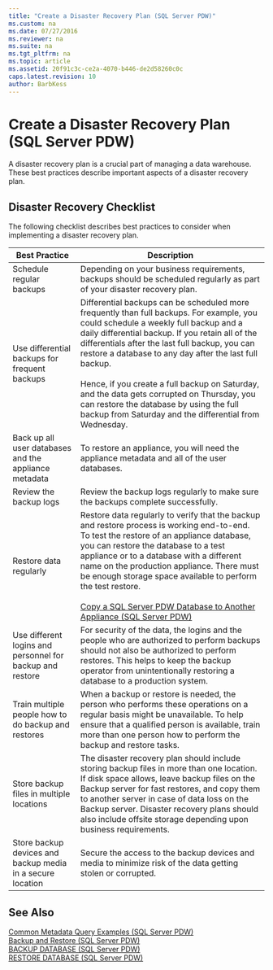 ```yaml
---
title: "Create a Disaster Recovery Plan (SQL Server PDW)"
ms.custom: na
ms.date: 07/27/2016
ms.reviewer: na
ms.suite: na
ms.tgt_pltfrm: na
ms.topic: article
ms.assetid: 20f91c3c-ce2a-4070-b446-de2d58260c0c
caps.latest.revision: 10
author: BarbKess
---
```

# Create a Disaster Recovery Plan (SQL Server PDW)
A disaster recovery plan is a crucial part of managing a data warehouse. These best practices describe important aspects of a disaster recovery plan.  
  
## <a name="CreatePlan"></a>Disaster Recovery Checklist  
The following checklist describes best practices to consider when implementing a disaster recovery plan.  
  
|Best Practice|Description|  
|-----------------|---------------|  
|Schedule regular backups|Depending on your business requirements, backups should be scheduled regularly as part of your disaster recovery plan.|  
|Use differential backups for frequent backups|Differential backups can be scheduled more frequently than full backups. For example, you could schedule a weekly full backup and a daily differential backup. If you retain all of the differentials after the last full backup, you can restore a database to any day after the last full backup.<br /><br />Hence, if you create a full backup on Saturday, and the data gets corrupted on Thursday, you can restore the database by using the full backup from Saturday and the differential from Wednesday.|  
|Back up all user databases and the appliance metadata|To restore an appliance, you will need the appliance metadata and all of the user databases.|  
|Review the backup logs|Review the backup logs regularly to make sure the backups complete successfully.|  
|Restore data regularly|Restore data regularly to verify that the backup and restore process is working end-to-end. To test the restore of an appliance database, you can restore the database to a test appliance or to a database with a different name on the production appliance. There must be enough storage space available to perform the test restore.<br /><br />[Copy a SQL Server PDW Database to Another Appliance &#40;SQL Server PDW&#41;](../../mpp/sqlpdw/copy-a-sql-server-pdw-database-to-another-appliance-sql-server-pdw.md)|  
|Use different logins and personnel for backup and restore|For security of the data, the logins and the people who are authorized to perform backups should not also be authorized to perform restores. This helps to keep the backup operator from unintentionally restoring a database to a production system.|  
|Train multiple people how to do backup and restores|When a backup or restore is needed, the person who performs these operations on a regular basis might be unavailable. To help ensure that a qualified person is available, train more than one person how to perform the backup and restore tasks.|  
|Store backup files in multiple locations|The disaster recovery plan should include storing backup files in more than one location. If disk space allows, leave backup files on the Backup server for fast restores, and copy them to another server in case of data loss on the Backup server. Disaster recovery plans should also include offsite storage depending upon business requirements.|  
|Store backup devices and backup media in a secure location|Secure the access to the backup devices and media to minimize risk of the data getting stolen or corrupted.|  
  
## See Also  
[Common Metadata Query Examples &#40;SQL Server PDW&#41;](../../mpp/sqlpdw/common-metadata-query-examples-sql-server-pdw.md)  
[Backup and Restore &#40;SQL Server PDW&#41;](../../mpp/sqlpdw/backup-and-restore-sql-server-pdw.md)  
[BACKUP DATABASE &#40;SQL Server PDW&#41;](../../mpp/sqlpdw/backup-database-sql-server-pdw.md)  
[RESTORE DATABASE &#40;SQL Server PDW&#41;](../../mpp/sqlpdw/restore-database-sql-server-pdw.md)  
  

